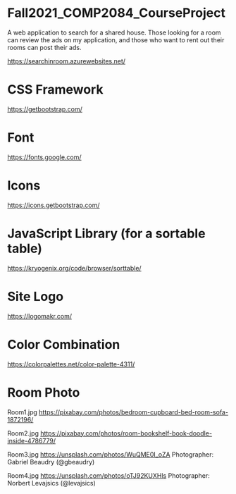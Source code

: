 # Fall2021_COMP2084_CourseProject
A web application to search for a shared house. Those looking for a room can review the ads on my application, and those who want to rent out their rooms can post their ads.


https://searchinroom.azurewebsites.net/

# CSS Framework
https://getbootstrap.com/

# Font
https://fonts.google.com/

# Icons
https://icons.getbootstrap.com/

# JavaScript Library (for a sortable table)
https://kryogenix.org/code/browser/sorttable/

# Site Logo
https://logomakr.com/

# Color Combination
https://colorpalettes.net/color-palette-4311/

# Room Photo
Room1.jpg
https://pixabay.com/photos/bedroom-cupboard-bed-room-sofa-1872196/

Room2.jpg
https://pixabay.com/photos/room-bookshelf-book-doodle-inside-4786779/

Room3.jpg
https://unsplash.com/photos/WuQME0I_oZA
Photographer: Gabriel Beaudry (@gbeaudry)

Room4.jpg
https://unsplash.com/photos/oTJ92KUXHls
Photographer: Norbert Levajsics (@levajsics)
